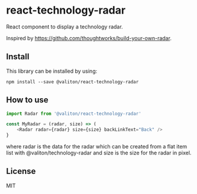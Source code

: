 # react-technology-radar
React component to display a technology radar.

Inspired by https://github.com/thoughtworks/build-your-own-radar.

## Install
This library can be installed by using:

```
npm install --save @valiton/react-technology-radar
```

## How to use

```javascript
import Radar from '@valiton/react-technology-radar'

const MyRadar = (radar, size) => (
    <Radar radar={radar} size={size} backLinkText="Back" />
}
```

where radar is the data for the radar which can be created from a flat item list with @valiton/technology-radar and size
is the size for the radar in pixel.


## License
MIT
